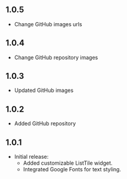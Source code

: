 ## 1.0.5

* Change GitHub images urls

## 1.0.4

* Change GitHub repository images

## 1.0.3

* Updated GitHub images

## 1.0.2

* Added GitHub repository

## 1.0.1

* Initial release:
  - Added customizable ListTile widget.
  - Integrated Google Fonts for text styling.